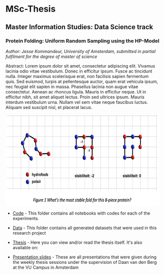 # MSc-Thesis
## Master Information Studies: Data Science track

### Protein Folding: Uniform Random Sampling using the HP-Model
*Author: Jesse Kommandeur, University of Amsterdam, submitted in partial fulfilment for the degree of master of science*

Abstract: Lorem ipsum dolor sit amet, consectetur adipiscing elit. Vivamus lacinia odio vitae vestibulum. Donec in efficitur ipsum. Fusce ac tincidunt nulla. Integer maximus scelerisque erat, non facilisis sapien fermentum quis. Sed euismod, turpis at pellentesque auctor, quam erat vehicula ipsum, nec feugiat elit sapien in massa. Phasellus lacinia non augue vitae consectetur. Aenean ac rhoncus ligula. Mauris in efficitur neque. Ut in efficitur nibh, sit amet aliquet lectus. Proin sed ultrices ipsum. Mauris interdum vestibulum urna. Nullam vel sem vitae neque faucibus luctus. Aliquam sed suscipit nisl, et placerat lacus.

<p align="center">
<img src="https://github.com/jessekommandeur/Protein-Folding/blob/main/Thesis/8_piece_protein.png" width="600" height="300">


- [Code](https://github.com/jessekommandeur/Protein-Folding/edit/main/Code) - This folder contains all notebooks with codes for each of the experiments.

- [Data](https://github.com/jessekommandeur/Protein-Folding/edit/main/Data) - This folder contains all generated datasets that were used in this research project

- [Thesis](https://github.com/jessekommandeur/Protein-Folding/edit/main/Thesis/8_piece_protein.png) - Here you can view and/or read the thesis itself. It's also available on: 

- [Presentation slides](https://github.com/jessekommandeur/Protein-Folding/tree/main/Presentation%20slides) - These are all presentations that were given during the weekly thesis sessions under the supervision of Daan van den Berg at the VU Campus in Amsterdam
